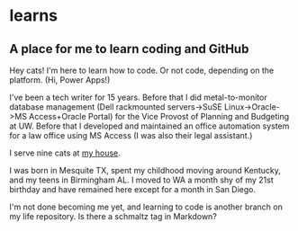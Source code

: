 # learns
## A place for me to learn coding and GitHub 

Hey cats! I'm here to learn how to code. Or not code, depending on the platform. (Hi, Power Apps!)

I've been a tech writer for 15 years. Before that I did metal-to-monitor database management (Dell rackmounted servers->SuSE Linux->Oracle->MS Access+Oracle Portal) for the Vice Provost of Planning and Budgeting at UW. Before that I developed and maintained an office automation system for a law office using MS Access (I was also their legal assistant.)

I serve nine cats at [my house](https://gismaps.kingcounty.gov/parcelviewer2/?xmin=-13606031.99054631&ymin=6020933.521191586&xmax=-13605468.864626912&ymax=6021170.595412159). 

I was born in Mesquite TX, spent my childhood moving around Kentucky, and my teens in Birmingham AL. I moved to WA a month shy of my 21st birthday and have remained here except for a month in San Diego.

I'm not done becoming me yet, and learning to code is another branch on my life repository. Is there a schmaltz tag in Markdown?
